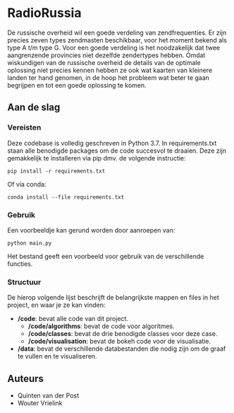 # RadioRussia

De russische overheid wil een goede verdeling van zendfrequenties. Er zijn precies zeven types zendmasten beschikbaar, voor het moment bekend als type A t/m type G. Voor een goede verdeling is het noodzakelijk dat twee aangrenzende provincies niet dezelfde zendertypes hebben. Omdat wiskundigen van de russische overheid de details van de optimale oplossing niet precies kennen hebben ze ook wat kaarten van kleinere landen ter hand genomen, in de hoop het probleem wat beter te gaan begrijpen en tot een goede oplossing te komen.

## Aan de slag

### Vereisten

Deze codebase is volledig geschreven in Python 3.7. In requirements.txt staan alle benodigde packages om de code succesvol te draaien. Deze zijn gemakkelijk te installeren via pip dmv. de volgende instructie:

```
pip install -r requirements.txt
```

Of via conda:

```
conda install --file requirements.txt
```

### Gebruik

Een voorbeeldje kan gerund worden door aanroepen van:

```
python main.py
```

Het bestand geeft een voorbeeld voor gebruik van de verschillende functies.

### Structuur

De hierop volgende lijst beschrijft de belangrijkste mappen en files in het project, en waar je ze kan vinden:

- **/code**: bevat alle code van dit project.
  - **/code/algorithms**: bevat de code voor algoritmes.
  - **/code/classes**: bevat de drie benodigde classes voor deze case.
  - **/code/visualisation**: bevat de bokeh code voor de visualisatie.
- **/data**: bevat de verschillende databestanden die nodig zijn om de graaf te vullen en te visualiseren.

## Auteurs
- Quinten van der Post
- Wouter Vrielink
